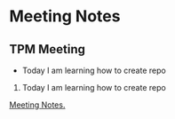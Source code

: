 # Meeting Notes 
## TPM Meeting
- Today I am learning how to create repo
1) Today I am learning how to create repo

[Meeting Notes.](url)
